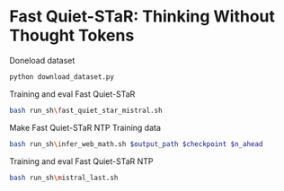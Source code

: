 # Fast Quiet-STaR: Thinking Without Thought Tokens

Doneload dataset 
```python
python download_dataset.py
```
Training and eval Fast Quiet-STaR
```bash
bash run_sh\fast_quiet_star_mistral.sh
```
Make Fast Quiet-STaR NTP Training data
```bash
bash run_sh\infer_web_math.sh $output_path $checkpoint $n_ahead
```
Training and eval Fast Quiet-STaR NTP
```bash
bash run_sh\mistral_last.sh
```
